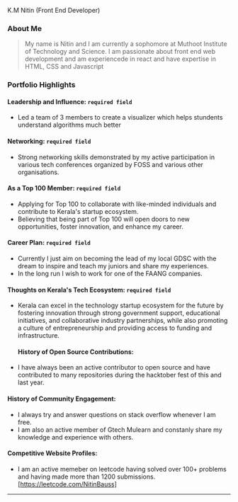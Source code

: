 K.M Nitin (Front End Developer)

### About Me

> My name is Nitin and I am currently a sophomore at Muthoot Institute of Technology and Science. I am passionate about front end web development and am experiencede in react and have expertise in HTML, CSS and Javascript


### Portfolio Highlights


#### Leadership and Influence: `required field` 

- Led a team of 3 members to create a visualizer which helps stundents understand algorithms much better

#### Networking: `required field` 

- Strong networking skills demonstrated by my active participation in various tech conferences organized by FOSS and various other organisations.

#### As a Top 100 Member: `required field` 

- Applying for Top 100 to collaborate with like-minded individuals and contribute to Kerala's startup ecosystem.
- Believing that being part of Top 100 will open doors to new opportunities, foster innovation, and enhance my career.

#### Career Plan: `required field` 

- Currently I just aim on becoming the lead of my local GDSC with the dream to inspire and teach my juniors and share my experiences.
- In the long run I wish to work for one of the FAANG companies.

#### Thoughts on Kerala's Tech Ecosystem: `required field` 

- Kerala can excel in the technology startup ecosystem for the future by fostering innovation through strong government support, educational initiatives, and collaborative industry partnerships, while also promoting a culture of entrepreneurship and providing access to funding and infrastructure.

  #### History of Open Source Contributions:

- I have always been an active contributor to open source and have contributed to many repositories during the hacktober fest of this and last year.

#### History of Community Engagement:

-  I always try and answer questions on stack overflow whenever I am free.
-  I am also an active member of Gtech Mulearn and constanly share my knowledge and experience with others.
  

#### Competitive Website Profiles:

- I am an active memeber on leetcode having solved over 100+ problems and having made more than 1200 submissions.[https://leetcode.com/NitinBauss]


---
